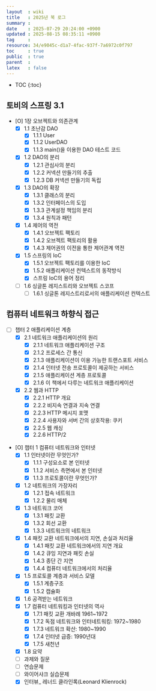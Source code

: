 ```yaml
---
layout  : wiki
title   : 2025년 북 로그
summary : 
date    : 2025-07-29 20:24:00 +0900
updated : 2025-08-15 08:35:11 +0900
tag     : 
resource: 34/e9045c-d1a7-4fac-937f-7a6972c0f797
toc     : true
public  : true
parent  : 
latex   : false
---
```

* TOC
{:toc}


## 토비의 스프링 3.1
* [O] 1장 오브젝트와 의존관계
    * [X] 1.1 초난감 DAO
        * [X] 1.1.1 User
        * [X] 1.1.2 UserDAO
        * [X] 1.1.3 main()을 이용한 DAO 테스트 코드
    * [X] 1.2 DAO의 분리
        * [X] 1.2.1 관심사의 분리
        * [X] 1.2.2 커넥션 만들기의 추출
        * [X] 1.2.3 DB 커넥션 만들기의 독립
    * [X] 1.3 DAO의 확장
        * [X] 1.3.1 클래스의 분리
        * [X] 1.3.2 인터페이스의 도입
        * [X] 1.3.3 관계설정 책임의 분리
        * [X] 1.3.4 원칙과 패턴
    * [X] 1.4 제어의 역전
        * [X] 1.4.1 오브젝트 팩토리
        * [X] 1.4.2 오브젝트 팩토리의 활용
        * [X] 1.4.3 제어권의 이전을 통한 제어관계 역전
    * [X] 1.5 스프링의 IoC
        * [X] 1.5.1 오브젝트 팩토리를 이용한 IoC
        * [X] 1.5.2 애플리케이션 컨텍스트의 동작방식
        * [X] 스프링 IoC의 용어 정리
    * [ ] 1.6 싱글톤 레지스트리와 오브젝트 스코프
        * [ ] 1.6.1 싱글톤 레지스트리로서의 애플리케이션 컨텍스트

## 컴퓨터 네트워크 하향식 접근

* [ ] 챕터 2 애플리케이션 계층
    * [X] 2.1 네트워크 애플리케이션의 원리
        * [X] 2.1.1 네트워크 애플리케이션 구조
        * [X] 2.1.2 프로세스 간 통신
        * [X] 2.1.3 애플리케이션이 이용 가능한 트랜스포트 서비스
        * [X] 2.1.4 인터넷 전송 프로토콜이 제공하는 서비스
        * [X] 2.1.5 애플리케이션 계층 프로토콜
        * [X] 2.1.6 이 책에서 다루는 네트워크 애플리케이션
    * [X] 2.2 웹과 HTTP
        * [X] 2.2.1 HTTP 개요
        * [X] 2.2.2 비지속 연결과 지속 연결
        * [X] 2.2.3 HTTP 메시지 포맷
        * [X] 2.2.4 사용자와 서버 간의 상호작용: 쿠키
        * [X] 2.2.5 웹 캐싱
        * [X] 2.2.6 HTTP/2
* [O] 챕터 1 컴퓨터 네트워크와 인터넷
    * [X] 1.1 인터넷이란 무엇인가?
        * [X] 1.1.1 구성요소로 본 인터넷
        * [X] 1.1.2 서비스 측면에서 본 인터넷
        * [X] 1.1.3 프로토콜이란 무엇인가?
    * [X] 1.2 네트워크의 가장자리
        * [X] 1.2.1 접속 네트워크
        * [X] 1.2.2 물리 매체
    * [X] 1.3 네트워크 코어
        * [X] 1.3.1 패킷 교환
        * [X] 1.3.2 회선 교환
        * [X] 1.3.3 네트워크의 네트워크
    * [X] 1.4 패킷 교환 네트워크에서의 지연, 손실과 처리율
        * [X] 1.4.1 패킷 교환 네트워크에서의 지연 개요
        * [X] 1.4.2 큐잉 지연과 패킷 손실
        * [X] 1.4.3 종단 간 지연
        * [X] 1.4.4 컴퓨터 네트워크에서의 처리율
    * [X] 1.5 프로토콜 계층과 서비스 모델
        * [X] 1.5.1 계층구조
        * [X] 1.5.2 캡슐화
    * [X] 1.6 공격받는 네트워크
    * [X] 1.7 컴퓨터 네트워킹과 인터넷의 역사
        * [X] 1.7.1 패킷 교환 개바례 1961~1972
        * [X] 1.7.2 독점 네트워크와 인터네트워킹: 1972~1980
        * [X] 1.7.3 네트워크 확산: 1980~1990
        * [X] 1.7.4 인터넷 급증: 1990년대
        * [X] 1.7.5 새천년
    * [X] 1.8 요약
    * [ ] 과제와 질문
    * [ ] 연습문제
    * [ ] 와이어샤크 실습문제
    * [X] 인터뷰_ 레너드 클라인록(Leonard Klienrock)

# 
